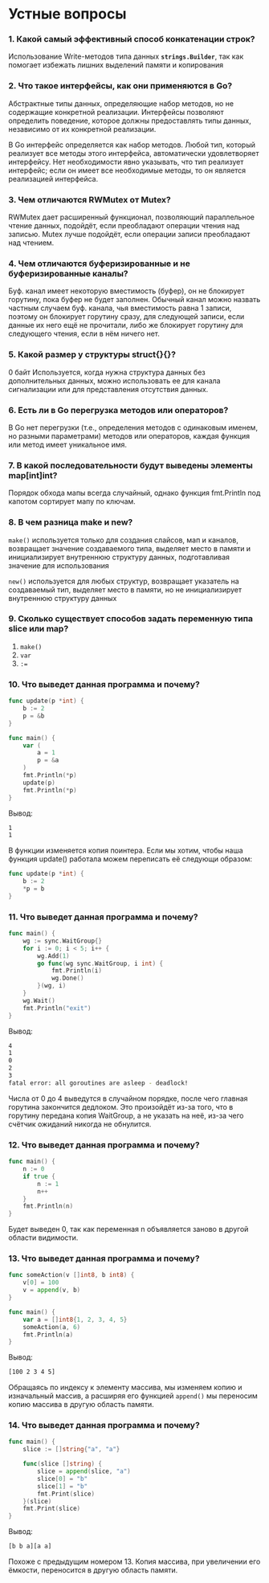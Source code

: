 # Устные вопросы

### 1. Какой самый эффективный способ конкатенации строк?

Использование Write-методов типа данных **`strings.Builder`**, так как помогает избежать лишних выделений памяти и копирования

### 2. Что такое интерфейсы, как они применяются в Go?

Абстрактные типы данных, определяющие набор методов, но не содержащие конкретной реализации. Интерфейсы позволяют определить поведение, которое должны предоставлять типы данных, независимо от их конкретной реализации.

В Go интерфейс определяется как набор методов. Любой тип, который реализует все методы этого интерфейса, автоматически удовлетворяет интерфейсу. Нет необходимости явно указывать, что тип реализует интерфейс; если он имеет все необходимые методы, то он является реализацией интерфейса.

### 3. Чем отличаются RWMutex от Mutex?

RWMutex дает расширенный функционал, позволяющий параллельное чтение данных, подойдёт, если преобладают операции чтения над записью. Mutex лучше подойдёт, если операции записи преобладают над чтением.

### 4. Чем отличаются буферизированные и не буферизированные каналы?

Буф. канал имеет некоторую вместимость (буфер), он не блокирует горутину, пока буфер не будет заполнен. Обычный канал можно назвать частным случаем буф. канала, чья вместимость равна 1 записи, поэтому он блокирует горутину сразу, для следующей записи, если данные их него ещё не прочитали, либо же блокирует горутину для следующего чтения, если в нём ничего нет.

### 5. Какой размер у структуры struct{}{}?

0 байт
Используется, когда нужна структура данных без дополнительных данных, можно использовать ее для канала сигнализации или для представления отсутствия данных.

### 6. Есть ли в Go перегрузка методов или операторов?

В Go нет перегрузки (т.е., определения методов с одинаковым именем, но разными параметрами) методов или операторов, каждая функция или метод имеет уникальное имя.

### 7. В какой последовательности будут выведены элементы map[int]int?

Порядок обхода мапы всегда случайный, однако функция fmt.Println под капотом сортирует мапу по ключам.

### 8. В чем разница make и new?

`make()` используется только для создания слайсов, мап и каналов, возвращает значение создаваемого типа, выделяет место в памяти и инициализирует внутреннюю структуру данных, подготавливая значение для использования

`new()` используется для любых структур, возвращает указатель на создаваемый тип, выделяет место в памяти, но не инициализирует внутреннюю структуру данных

### 9. Сколько существует способов задать переменную типа slice или map?

1. `make()`
2. `var`
3. `:=`

### 10. Что выведет данная программа и почему?

```go
func update(p *int) {
	b := 2
	p = &b
}

func main() {
	var (
		a = 1
		p = &a
	)
	fmt.Println(*p)
	update(p)
	fmt.Println(*p)
}
```
Вывод:
```bash
1
1
```
В функции изменяется копия поинтера. Если мы хотим, чтобы наша функция update() работала можем переписать её следующи образом:
```go
func update(p *int) {
	b := 2
	*p = b
}
```

### 11. Что выведет данная программа и почему?

```go
func main() {
    wg := sync.WaitGroup{}
    for i := 0; i < 5; i++ {
        wg.Add(1)
        go func(wg sync.WaitGroup, i int) {
            fmt.Println(i)
            wg.Done()
        }(wg, i)
    }
    wg.Wait()
    fmt.Println("exit")
}
```
Вывод:
```bash
4
1
0
2
3
fatal error: all goroutines are asleep - deadlock!
```
Числа от 0 до 4 выведутся в случайном порядке, после чего главная горутина закончится дедлоком. Это произойдёт из-за того, что в горутину передана копия WaitGroup, а не указать на неё, из-за чего счётчик ожиданий никогда не обнулится.

### 12. Что выведет данная программа и почему?
```go
func main() {
    n := 0
    if true {
        n := 1
        n++
    }
    fmt.Println(n)
}
```
Будет выведен 0, так как переменная n объявляется заново в другой области видимости.

### 13. Что выведет данная программа и почему?

```go
func someAction(v []int8, b int8) {
	v[0] = 100
	v = append(v, b)
}

func main() {
	var a = []int8{1, 2, 3, 4, 5}
	someAction(a, 6)
	fmt.Println(a)
}
```
Вывод:
```bash
[100 2 3 4 5]
```
Обращаясь по индексу к элементу массива, мы изменяем копию и изначальный массив, а расширяя его функцией `append()` мы переносим копию массива в другую область памяти.


### 14. Что выведет данная программа и почему?

```go
func main() {
	slice := []string{"a", "a"}

	func(slice []string) {
		slice = append(slice, "a")
		slice[0] = "b"
		slice[1] = "b"
		fmt.Print(slice)
	}(slice)
	fmt.Print(slice)
}
```
Вывод:
```bash
[b b a][a a]
```
Похоже с предыдущим номером 13. Копия массива, при увеличении его ёмкости, переносится в другую область памяти.
